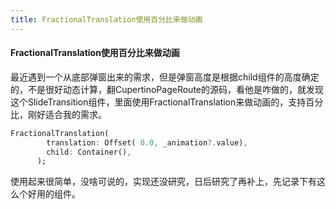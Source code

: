```yaml
---
title: FractionalTranslation使用百分比来做动画
---
```

#### FractionalTranslation使用百分比来做动画

最近遇到一个从底部弹窗出来的需求，但是弹窗高度是根据child组件的高度确定的，不是很好动态计算，翻CupertinoPageRoute的源码，看他是咋做的，就发现这个SlideTransition组件，里面使用FractionalTranslation来做动画的，支持百分比，刚好适合我的需求。

```dart
FractionalTranslation(
        translation: Offset( 0.0, _animation?.value),
        child: Container(),
      );
```

使用起来很简单，没啥可说的，实现还没研究，日后研究了再补上，先记录下有这么个好用的组件。